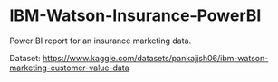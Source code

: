 # IBM-Watson-Insurance-PowerBI

Power BI report for an insurance marketing data.

Dataset: https://www.kaggle.com/datasets/pankajjsh06/ibm-watson-marketing-customer-value-data
